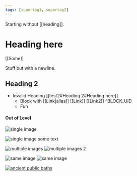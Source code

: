 ```yaml
---
tags: [supertag1, supertag2]
---
```

Starting without [[heading]].
# Heading here

[[Some]]

Stuff but with
a newline.

## Heading 2

- Invalid Heading [[test2#Heading 2#Heading here]]
    - Block with [[Link|alias]] [[Link]] [[Link2]] ^BLOCK_UID
  - Fun

#### Out of Level

![single image](https://mdg.imgix.net/assets/images/tux.png?auto=format&fit=clip&q=40&w=100)

![single image](https://mdg.imgix.net/assets/images/tux.png?auto=format&fit=clip&q=40&w=100) some text

![multiple images](https://mdg.imgix.net/assets/images/tux.png?auto=format&fit=clip&q=40&w=100) ![multiple images 2](https://mdg.imgix.net/assets/images/tux.png?auto=format&fit=clip&q=40&w=100)

![same image](https://mdg.imgix.net/assets/images/tux.png?auto=format&fit=clip&q=40&w=100) ![same image](https://mdg.imgix.net/assets/images/tux.png?auto=format&fit=clip&q=40&w=100)

[![ancient public baths](http://dankoboldt.com/wp-content/uploads/2020/07/ancient-public-baths.jpg)](http://dankoboldt.com/wp-content/uploads/2020/07/ancient-public-baths.jpg)